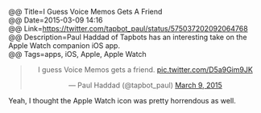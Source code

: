 @@ Title=I Guess Voice Memos Gets A Friend  
@@ Date=2015-03-09 14:16  
@@ Link=https://twitter.com/tapbot_paul/status/575037202092064768  
@@ Description=Paul Haddad of Tapbots has an interesting take on the Apple Watch companion iOS app.  
@@ Tags=apps, iOS, Apple, Apple Watch  

<blockquote class="twitter-tweet"  align="center" lang="en"><p>I guess Voice Memos gets a friend. <a href="http://t.co/D5a9Gim9JK">pic.twitter.com/D5a9Gim9JK</a></p>&mdash; Paul Haddad (@tapbot_paul) <a href="https://twitter.com/tapbot_paul/status/575037202092064768">March 9, 2015</a></blockquote> <script async src="//platform.twitter.com/widgets.js" charset="utf-8"></script>

Yeah, I thought the Apple Watch icon was pretty horrendous as well. 